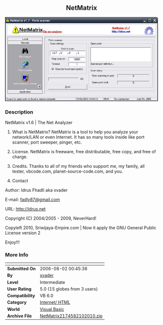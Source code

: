 ﻿<div align="center">

## NetMatrix

<img src="PIC2010210458248133.jpg">
</div>

### Description

NetMatrix v1.6 | The Net Analyzer

1. What is NetMatrix? NetMatrix is a tool to help you analyze your network/LAN or even Internet. It has so many tools inside like port scanner, port sweeper, pinger, etc.

2. License. NetMatrix is freeware, free distributable, free copy, and free of charge.

3. Credits. Thanks to all of my friends who support me, my family, all tester, vbcode.com, planet-source-code.com, and you.

4. Contact

Author: Idrus Fhadli aka xvader

E-mail: fadly87@gmail.com

URL: http://idrus.net

Copyright (C) 2004/2005 - 2009, NeverHard!

Copyleft 2010, Sriwijaya-Empire.com | Now it apply the GNU General Public License version 2

Enjoy!!!
 
### More Info
 


<span>             |<span>
---                |---
**Submitted On**   |2006-08-02 00:45:36
**By**             |[xvader](https://github.com/Planet-Source-Code/PSCIndex/blob/master/ByAuthor/xvader.md)
**Level**          |Intermediate
**User Rating**    |5.0 (15 globes from 3 users)
**Compatibility**  |VB 6\.0
**Category**       |[Internet/ HTML](https://github.com/Planet-Source-Code/PSCIndex/blob/master/ByCategory/internet-html__1-34.md)
**World**          |[Visual Basic](https://github.com/Planet-Source-Code/PSCIndex/blob/master/ByWorld/visual-basic.md)
**Archive File**   |[NetMatrix2174582102010\.zip](https://github.com/Planet-Source-Code/xvader-netmatrix__1-72911/archive/master.zip)








